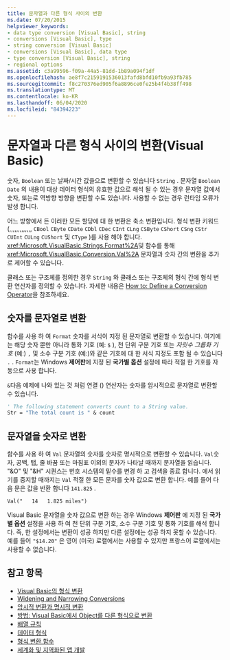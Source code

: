 ```yaml
---
title: 문자열과 다른 형식 사이의 변환
ms.date: 07/20/2015
helpviewer_keywords:
- data type conversion [Visual Basic], string
- conversions [Visual Basic], type
- string conversion [Visual Basic]
- conversions [Visual Basic], data type
- type conversion [Visual Basic], string
- regional options
ms.assetid: c3a99596-f09a-44a5-81dd-1b89a094f1df
ms.openlocfilehash: ae8f7c2159191536013fafd8bfd10fb9a93fb785
ms.sourcegitcommit: f8c270376ed905f6a8896ce0fe25b4f4b38ff498
ms.translationtype: MT
ms.contentlocale: ko-KR
ms.lasthandoff: 06/04/2020
ms.locfileid: "84394223"
---
```

# <a name="conversions-between-strings-and-other-types-visual-basic"></a>문자열과 다른 형식 사이의 변환(Visual Basic)
숫자, `Boolean` 또는 날짜/시간 값을으로 변환할 수 있습니다 `String` . 문자열 `Boolean` `Date` 의 내용이 대상 데이터 형식의 유효한 값으로 해석 될 수 있는 경우 문자열 값에서 숫자, 또는로 역방향 방향을 변환할 수도 있습니다. 사용할 수 없는 경우 런타임 오류가 발생 합니다.  
  
 어느 방향에서 든 이러한 모든 할당에 대 한 변환은 축소 변환입니다. 형식 변환 키워드 (,,,,,,,,,,,,, `CBool` `CByte` `CDate` `CDbl` `CDec` `CInt` `CLng` `CSByte` `CShort` `CSng` `CStr` `CUInt` `CULng` `CUShort` 및 `CType` )를 사용 해야 합니다. <xref:Microsoft.VisualBasic.Strings.Format%2A>및 함수를 통해 <xref:Microsoft.VisualBasic.Conversion.Val%2A> 문자열과 숫자 간의 변환을 추가로 제어할 수 있습니다.  
  
 클래스 또는 구조체를 정의한 경우 `String` 와 클래스 또는 구조체의 형식 간에 형식 변환 연산자를 정의할 수 있습니다. 자세한 내용은 [How to: Define a Conversion Operator](../procedures/how-to-define-a-conversion-operator.md)을 참조하세요.  
  
## <a name="conversion-of-numbers-to-strings"></a>숫자를 문자열로 변환  
 함수를 사용 하 여 `Format` 숫자를 서식이 지정 된 문자열로 변환할 수 있습니다. 여기에는 해당 숫자 뿐만 아니라 통화 기호 (예: `$` ), 천 단위 구분 기호 또는 *자릿수 그룹화 기호* (예:) `,` 및 소수 구분 기호 (예:)와 같은 기호에 대 한 서식 지정도 포함 될 수 있습니다 `.` . `Format`는 Windows **제어판**에 지정 된 **국가별 옵션** 설정에 따라 적절 한 기호를 자동으로 사용 합니다.  
  
 `&`다음 예제에 나와 있는 것 처럼 연결 () 연산자는 숫자를 암시적으로 문자열로 변환할 수 있습니다.  
  
```vb  
' The following statement converts count to a String value.  
Str = "The total count is " & count  
```  
  
## <a name="conversion-of-strings-to-numbers"></a>문자열을 숫자로 변환  
 함수를 사용 하 여 `Val` 문자열의 숫자를 숫자로 명시적으로 변환할 수 있습니다. `Val`숫자, 공백, 탭, 줄 바꿈 또는 마침표 이외의 문자가 나타날 때까지 문자열을 읽습니다. "&O" 및 "&H" 시퀀스는 번호 시스템의 밑수를 변경 하 고 검색을 종료 합니다. 에서 읽기를 중지할 때까지는 `Val` 적절 한 모든 문자를 숫자 값으로 변환 합니다. 예를 들어 다음 문은 값을 반환 합니다 `141.825` .  
  
 `Val("   14   1.825 miles")`  
  
 Visual Basic 문자열을 숫자 값으로 변환 하는 경우 Windows **제어판** 에 지정 된 **국가별 옵션** 설정을 사용 하 여 천 단위 구분 기호, 소수 구분 기호 및 통화 기호를 해석 합니다. 즉, 한 설정에서는 변환이 성공 하지만 다른 설정에는 성공 하지 못할 수 있습니다. 예를 들어 `"$14.20"` 은 영어 (미국) 로캘에서는 사용할 수 있지만 프랑스어 로캘에서는 사용할 수 없습니다.  
  
## <a name="see-also"></a>참고 항목

- [Visual Basic의 형식 변환](type-conversions.md)
- [Widening and Narrowing Conversions](widening-and-narrowing-conversions.md)
- [암시적 변환과 명시적 변환](implicit-and-explicit-conversions.md)
- [방법: Visual Basic에서 Object를 다른 형식으로 변환](how-to-convert-an-object-to-another-type.md)
- [배열 규칙](array-conversions.md)
- [데이터 형식](../../../language-reference/data-types/index.md)
- [형식 변환 함수](../../../language-reference/functions/type-conversion-functions.md)
- [세계화 및 지역화된 앱 개발](/visualstudio/ide/globalizing-and-localizing-applications)
